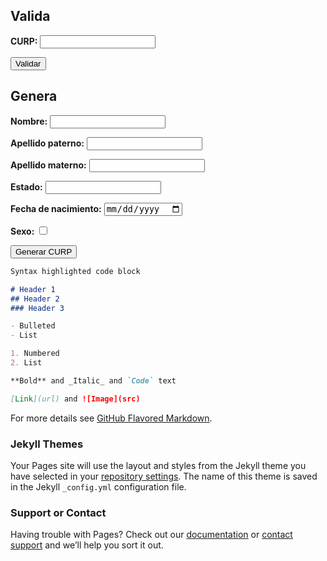 <script src="https://cdn.jsdelivr.net/npm/curp/lib/index.min.js"></script>
## Valida

**CURP:**
<input id="validarCurp" type="text" />

<button id="validarBoton">Validar</button>

<script>
document.addEventListener("DOMContentLoaded", function () {
    var validarCurp = document.getElementById("validarCurp");
    var validarBoton = document.getElementById("validarBoton");

    validarBoton.addEventListener("click", function () {
        alert(curp.validar(validarCurp.value));
    });
});
</script>

## Genera

**Nombre:**
<input id="nombre" type="text"/>

**Apellido paterno:**
<input id="apellidoPaterno" type="text" />

**Apellido materno:**
<input id="apellidoMaterno" type="text" />

**Estado:**
<input id="estado" type="text" />

**Fecha de nacimiento:**
<input id="fechaNacimiento" type="date" />

**Sexo:**
<input id="sexo" type="checkbox" />

<button id="GenerarBoton">Generar CURP</button>

<script>
document.addEventListener("DOMContentLoaded", function () {
    var generarBoton = document.getElementById("GenerarBoton");

    generarBoton.addEventListener("click", function () {
        // Implementa la lógica para generar la CURP aquí
    });
});
</script>


```markdown
Syntax highlighted code block

# Header 1
## Header 2
### Header 3

- Bulleted
- List

1. Numbered
2. List

**Bold** and _Italic_ and `Code` text

[Link](url) and ![Image](src)
```

For more details see [GitHub Flavored Markdown](https://guides.github.com/features/mastering-markdown/).

### Jekyll Themes

Your Pages site will use the layout and styles from the Jekyll theme you have selected in your [repository settings](https://github.com/ripper2hl/curp/settings/pages). The name of this theme is saved in the Jekyll `_config.yml` configuration file.

### Support or Contact

Having trouble with Pages? Check out our [documentation](https://docs.github.com/categories/github-pages-basics/) or [contact support](https://support.github.com/contact) and we’ll help you sort it out.
